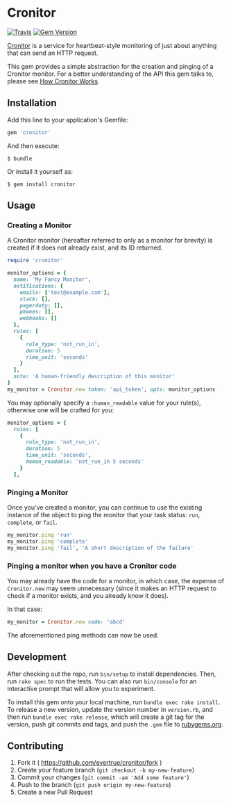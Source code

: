 # Cronitor

[![Travis](https://img.shields.io/travis/evertrue/cronitor.svg)](https://github.com/evertrue/cronitor)
[![Gem Version](https://badge.fury.io/rb/cronitor.svg)](https://badge.fury.io/rb/cronitor)

[Cronitor](https://cronitor.io/) is a service for heartbeat-style monitoring of just about anything that can send an HTTP request.

This gem provides a simple abstraction for the creation and pinging of a Cronitor monitor. For a better understanding of the API this gem talks to, please see [How Cronitor Works](https://cronitor.io/help/how-cronitor-works).

## Installation

Add this line to your application's Gemfile:

```ruby
gem 'cronitor'
```

And then execute:

    $ bundle

Or install it yourself as:

    $ gem install cronitor

## Usage

### Creating a Monitor

A Cronitor monitor (hereafter referred to only as a monitor for brevity) is created if it does not already exist, and its ID returned.

```ruby
require 'cronitor'

monitor_options = {
  name: 'My Fancy Monitor',
  notifications: {
    emails: ['test@example.com'],
    slack: [],
    pagerduty: [],
    phones: [],
    webhooks: []
  },
  rules: [
    {
      rule_type: 'not_run_in',
      duration: 5
      rime_unit: 'seconds'
    }
  ],
  note: 'A human-friendly description of this monitor'
}
my_monitor = Cronitor.new token: 'api_token', opts: monitor_options
```

You may optionally specify a `:human_readable` value for your rule(s), otherwise one will be crafted for you:

```ruby
monitor_options = {
  rules: [
    {
      rule_type: 'not_run_in',
      duration: 5
      time_unit: 'seconds',
      human_readable: 'not_run_in 5 seconds'
    }
  ],
```

### Pinging a Monitor

Once you’ve created a monitor, you can continue to use the existing instance of the object to ping the monitor that your task status: `run`, `complete`, or `fail`.

```ruby
my_monitor.ping 'run'
my_monitor.ping 'complete'
my_monitor.ping 'fail', 'A short description of the failure'
```

### Pinging a monitor when you have a Cronitor code

You may already have the code for a monitor, in which case, the expense of `Cronitor.new` may seem unnecessary (since it makes an HTTP request to check if a monitor exists, and you already know it does).

In that case:

```ruby
my_monitor = Cronitor.new code: 'abcd'
```

The aforementioned ping methods can now be used.

## Development

After checking out the repo, run `bin/setup` to install dependencies. Then, run `rake spec` to run the tests. You can also run `bin/console` for an interactive prompt that will allow you to experiment.

To install this gem onto your local machine, run `bundle exec rake install`. To release a new version, update the version number in `version.rb`, and then run `bundle exec rake release`, which will create a git tag for the version, push git commits and tags, and push the `.gem` file to [rubygems.org](https://rubygems.org).

## Contributing

1. Fork it ( https://github.com/evertrue/cronitor/fork )
2. Create your feature branch (`git checkout -b my-new-feature`)
3. Commit your changes (`git commit -am 'Add some feature'`)
4. Push to the branch (`git push origin my-new-feature`)
5. Create a new Pull Request
